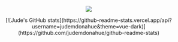 <p align="center">
<a href="https://git.io/streak-stats"> <img src= "https://streak-stats.demolab.com?user=judemdonahue&theme=black-ice&hide_border=true&date_format=M%20j%5B%2C%20Y%5D"/></a>
</p>

<p align="center">
[![Jude's GitHub stats](https://github-readme-stats.vercel.app/api?username=judemdonahue&theme=vue-dark)](https://github.com/judemdonahue/github-readme-stats)
</p>
